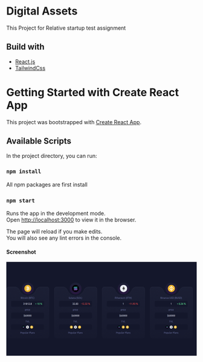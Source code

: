 # Digital Assets

   This Project for Relative startup test assignment

## Build with

* [React.js](https://reactjs.org/docs/getting-started.html)
* [TailwindCss](https://tailwindcss.com/)


# Getting Started with Create React App

This project was bootstrapped with [Create React App](https://github.com/facebook/create-react-app).

## Available Scripts

In the project directory, you can run:

### `npm install`

All npm packages are first install

### `npm start`

Runs the app in the development mode.\
Open [http://localhost:3000](http://localhost:3000) to view it in the browser.

The page will reload if you make edits.\
You will also see any lint errors in the console.

#### Screenshot

![Home Page](src/image/relative_digital_asset.png)
